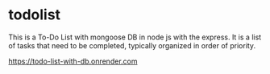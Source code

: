 # todolist
This is a To-Do List with mongoose DB in node js with the express.
It is a list of tasks that need to be completed, typically organized in order of priority.


https://todo-list-with-db.onrender.com

